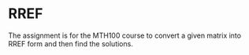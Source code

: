 # RREF
The assignment is for the MTH100 course to convert a given matrix into RREF form and then find the solutions.
